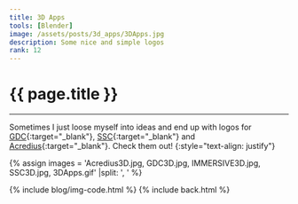 ```yaml
---
title: 3D Apps
tools: [Blender]
image: /assets/posts/3d_apps/3DApps.jpg
description: Some nice and simple logos
rank: 12
---
```


# **{{ page.title }}**
<hr align='left' style='height:{{site.height}}; width:{{site.width}}'>

Sometimes I just loose myself into ideas and end up with logos for [GDC](https://gdcz.gitlab.io/home/){:target="_blank"}, [SSC](https://ssc.ethz.ch){:target="_blank"} and [Acredius](https://acredius.ch){:target="_blank"}. Check them out!
{:style="text-align: justify"}

{% assign images = 'Acredius3D.jpg, GDC3D.jpg, IMMERSIVE3D.jpg, SSC3D.jpg, 3DApps.gif'  |split: ', ' %}

{% include blog/img-code.html %}
{% include back.html %}
